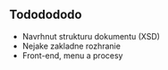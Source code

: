 ## Tododododo

 - Navrhnut strukturu dokumentu (XSD)
 - Nejake zakladne rozhranie
 - Front-end, menu a procesy
